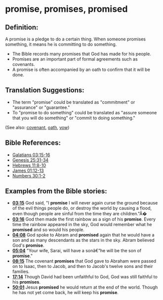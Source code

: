 # promise, promises, promised #

## Definition: ##

A promise is a pledge to do a certain thing. When someone promises something, it means he is committing to do something.

* The Bible records many promises that God has made for his people.
* Promises are an important part of formal agreements such as covenants.
* A promise is often accompanied by an oath to confirm that it will be done.

## Translation Suggestions: ##

* The term "promise" could be translated as "commitment" or "assurance" or "guarantee."
* To "promise to do something" could be translated as "assure someone that you will do something" or "commit to doing something."

(See also: [covenant](../kt/covenant.md), [oath](../other/oath.md), [vow](../kt/vow.md))

## Bible References: ##

* [Galatians 03:15-16](en/tn/gal/help/03/15)
* [Genesis 25:31-34](en/tn/gen/help/25/31)
* [Hebrews 11:8-10](en/tn/heb/help/11/08)
* [James 01:12-13](en/tn/jas/help/01/12)
* [Numbers 30:1-2](en/tn/num/help/30/01)

## Examples from the Bible stories: ##

* __[03:15](en/tn/obs/help/03/15)__ God said, "I __promise__  I will never again curse the ground because of the evil things people do, or destroy the world by causing a flood, even though people are sinful from the time they are children."Â�
* __[03:16](en/tn/obs/help/03/16)__ God then made the first rainbow as a sign of his __promise__. Every time the rainbow appeared in the sky, God would remember what he __promised__  and so would his people.
* __[04:08](en/tn/obs/help/04/08)__ God spoke to Abram and __promised__  again that he would have a son and as many descendants as the stars in the sky. Abram believed God's __promise__.
* __[05:04](en/tn/obs/help/05/04)__ "Your wife, Sarai, will have a sonâ€”he will be the son of __promise__."
* __[08:15](en/tn/obs/help/08/15)__ The covenant __promises__  that God gave to Abraham were passed on to Isaac, then to Jacob, and then to Jacob's twelve sons and their families.
* __[17:14](en/tn/obs/help/17/14)__ Though David had been unfaithful to God, God was still faithful to his __promises__.
* __[50:01](en/tn/obs/help/50/01)__ Jesus __promised__  he would return at the end of the world. Though he has not yet come back, he will keep his __promise__.